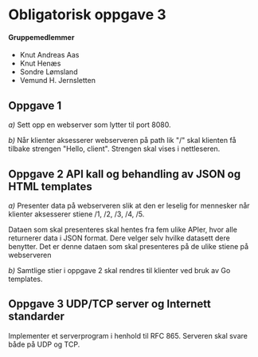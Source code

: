 # Obligatorisk oppgave 3 #

#### Gruppemedlemmer ####
* Knut Andreas Aas 
* Knut Henæs 
* Sondre Lømsland
* Vemund H. Jernsletten


## Oppgave 1 ##

*a)* Sett opp en webserver som lytter til port 8080.

*b)* Når klienter aksesserer webserveren på path lik "/" skal klienten få tilbake strengen "Hello, client".
Strengen skal vises i nettleseren.


## Oppgave 2 API kall og behandling av JSON og HTML templates ##

*a)* Presenter data på webserveren slik at den er leselig for mennesker når klienter aksesserer stiene /1, /2, /3, /4, /5.

Dataen som skal presenteres skal hentes fra fem ulike APIer, hvor alle returnerer data i JSON format. Dere velger selv hvilke datasett dere benytter. Det er denne dataen som skal presenteres på de ulike stiene på webserveren

*b)* Samtlige stier i oppgave 2 skal rendres til klienter ved bruk av Go templates.

 

## Oppgave 3 UDP/TCP server og Internett standarder ##

Implementer et serverprogram i henhold til RFC 865. Serveren skal svare både på UDP og TCP.
